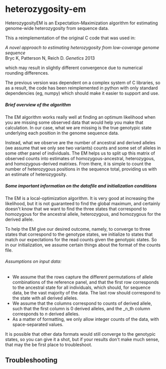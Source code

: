 heterozygosity-em
=================

HeterozygosityEM is an Expectation-Maximization algorithm for estimating genome-wide heterozygosity from sequence data.

This a reimplementation of the original C code that was used in: 

*A novel approach to estimating heterozygosity from low-coverage genome sequence*  
Bryc K, Patterson N, Reich D. *Genetics* 2013

which may result in slightly different convergence due to numerical rounding differences.

The previous version was dependent on a complex system of C libraries, so as a result, the code has been reimplemented in python with only standard dependencies (eg, numpy) which should make it easier to support and use. 

##### Brief overview of the algorithm
The EM algorithm works really well at finding an optimum likelihood when you are missing some observed data that would help you make that calculation. In our case, what we are missing is the true genotypic state underlying each position in the genome sequence data.

Instead, what we observe are the number of ancestral and derived alleles (we assume that we only see two variants) counts and some set of alleles in some other panel of individuals. The EM helps us to split up this matrix of observed counts into estimates of homozygous-ancestral, heterozygous, and homozygous-derived matrixes. From there, it is simple to count the number of heterozygous positions in the sequence total, providing us with an estimate of heterozygosity.

##### Some important information on the datafile and initialization conditions
The EM is a local-optimization algorithm. It is very good at increasing the likelihood, but it is not guaranteed to find the global maximum, and certainly doesn't know that we want to find the three states that correspond to homozygous for the ancestral allele, heterozygous, and homozygous for the derived allele.

To help the EM give our desired outcome, namely, to converge to three states that correspond to the genotype states, we initialize to states that match our expectations for the read counts given the genotypic states. So in our initialization, we assume certain things about the format of the counts file.

###### Assumptions on input data:  
* We assume that the rows capture the different permutations of allele combinations of the reference panel, and that the first row corresponds to the ancestral state for all individuals, which should, for sequence data, be the vast majority of the data. The last row should correspond to the state with all derived alleles.
* We assume that the columns correspond to counts of derived allele, such that the first column is 0 derived alleles, and the _n_th column corresponds to _n_ derived alleles.
* As a matter of formatting, we only allow integer counts of the data, with space-separated values.

It is possible that other data formats would still converge to the genotypic states, so you can give it a shot, but if your results don't make much sense, that may the be first place to troubleshoot.

## Troubleshooting

